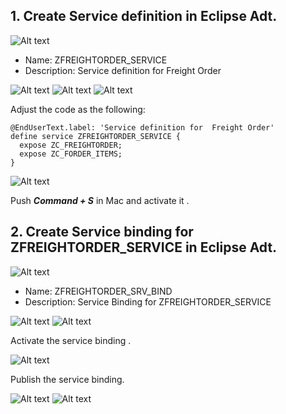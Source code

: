 ## 1. Create Service definition in Eclipse Adt.

![Alt text](image.png)

- Name: ZFREIGHTORDER_SERVICE
- Description: Service definition for Freight Order

![Alt text](image-1.png)
![Alt text](image-2.png)
![Alt text](image-3.png)

Adjust the code as the following:

```
@EndUserText.label: 'Service definition for  Freight Order'
define service ZFREIGHTORDER_SERVICE {
  expose ZC_FREIGHTORDER;
  expose ZC_FORDER_ITEMS;
}
```
![Alt text](image-4.png)

Push ***Command + S*** in Mac and activate it .

## 2. Create Service binding for ZFREIGHTORDER_SERVICE in Eclipse Adt.

![Alt text](image-5.png)

- Name: ZFREIGHTORDER_SRV_BIND
- Description: Service Binding for ZFREIGHTORDER_SERVICE

![Alt text](image-11.png)
![Alt text](image-7.png)

Activate the service binding .

![Alt text](image-8.png)

Publish the service binding.

![Alt text](image-9.png)
![Alt text](image-10.png)





